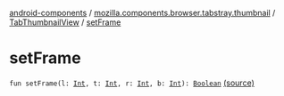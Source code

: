 [android-components](../../index.md) / [mozilla.components.browser.tabstray.thumbnail](../index.md) / [TabThumbnailView](index.md) / [setFrame](./set-frame.md)

# setFrame

`fun setFrame(l: `[`Int`](https://kotlinlang.org/api/latest/jvm/stdlib/kotlin/-int/index.html)`, t: `[`Int`](https://kotlinlang.org/api/latest/jvm/stdlib/kotlin/-int/index.html)`, r: `[`Int`](https://kotlinlang.org/api/latest/jvm/stdlib/kotlin/-int/index.html)`, b: `[`Int`](https://kotlinlang.org/api/latest/jvm/stdlib/kotlin/-int/index.html)`): `[`Boolean`](https://kotlinlang.org/api/latest/jvm/stdlib/kotlin/-boolean/index.html) [(source)](https://github.com/mozilla-mobile/android-components/blob/master/components/browser/tabstray/src/main/java/mozilla/components/browser/tabstray/thumbnail/TabThumbnailView.kt#L19)